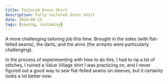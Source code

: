 ```yaml
---
title: Tailored Dress Shirt
description: Fully tailored dress shirt
date: 2016-08-15
tags: [sewing, costuming]
---
```

A more challenging tailoring job this time. Brought in the sides (with flat-felled seams), the darts, and the arms (the armpits were particularly challenging).

In the process of experimenting with how to do this, I had to rip a lot of stitches, I ruined a Value Village shirt I was practicing on, and I never figured out a good way to sew flat-felled seams on sleeves, but it certainly looks a lot better now.